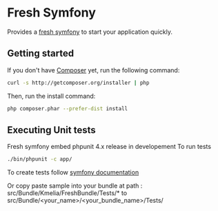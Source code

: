 Fresh Symfony
=============

Provides a [fresh symfony][1] to start your application quickly.

Getting started
---------------

If you don't have [Composer][2] yet, run the following command:
```bash
curl -s http://getcomposer.org/installer | php
```

Then, run the install command:
```bash
php composer.phar --prefer-dist install
```

Executing Unit tests
--------------------

Fresh symfony embed phpunit 4.x release in developement
To run tests
```bash
./bin/phpunit -c app/
```

To create tests follow [symfony documentation][3]

Or copy paste sample into your bundle at path : src/Bundle/Kmelia/FreshBundle/Tests/* to src/Bundle/<your_name>/<your_bundle_name>/Tests/

  [1]: https://bitbucket.org/kmelia/fresh-symfony
  [2]: http://getcomposer.org/
  [3]: http://symfony.com/fr/doc/current/book/testing.html
